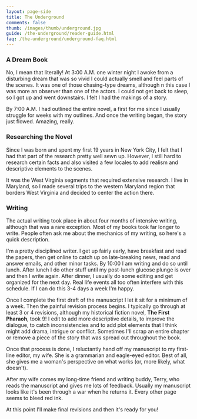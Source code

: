 ```yaml
---
layout: page-side
title: The Underground
comments: false
thumb: /images/thumb/underground.jpg
guide: /the-underground/reader-guide.html
faq: /the-underground/underground-faq.html
---
```


### A Dream Book

No, I mean that literally! At 3:00 A.M. one winter night I awoke from a disturbing dream that was so vivid I could actually smell and feel parts of the scenes. It was one of those chasing-type dreams, although n this case I was more an observer than one of the actors. I could not get back to sleep, so I got up and went downstairs. I felt I had the makings of a story.

By 7:00 A.M. I had outlined the entire novel, a first for me since I usually struggle for weeks with my outlines. And once the writing began, the story just flowed. Amazing, really. 

### Researching the Novel

Since I was born and spent my first 19 years in New York City, I felt that I had that part of the research pretty well sewn up. However, I still hard to research certain facts and also visited a few locales to add realism and descriptive elements to the scenes. 

It was the West Virginia segments that required extensive research. I live in Maryland, so I made several trips to the western Maryland region that borders West Virginia and decided to center the action there. 

### Writing

The actual writing took place in about four months of intensive writing, although that was a rare exception. Most of my books took far longer to write. People often ask me about the mechanics of my writing, so here's a quick description. 

I'm a pretty disciplined writer. I get up fairly early, have breakfast and read the papers, then get online to catch up on late-breaking news, read and answer emails, and other minor tasks. By 10:00 I am writing and do so until lunch. After lunch I do other stuff until my post-lunch glucose plunge is over and then I write again. After dinner, I usually do some editing and get organized for the next day. Real life events all too often interfere with this schedule. If I can do this 3-4 days a week I'm happy.

Once I complete the first draft of the manuscript I let it sit for a minimum of a week. Then the painful revision process begins. I typically go through at least 3 or 4 revisions, although my historical fiction novel, **The First Pharaoh**, took 9! I edit to add more descriptive details, to improve the dialogue, to catch inconsistencies and to add plot elements that I think might add drama, intrigue or conflict. Sometimes I'll scrap an entire chapter or remove a piece of the story that was spread out throughout the book.

Once that process is done, I reluctantly hand off my manuscript to my first-line editor, my wife. She is a grammarian and eagle-eyed editor. Best of all, she gives me a woman's perspective on what works (or, more likely, what doesn't). 

After my wife comes my long-time friend and writing buddy, Terry, who reads the manuscript and gives me lots of feedback. Usually my manuscript looks like it's been through a war when he returns it. Every other page seems to bleed red ink.

At this point I'll make final revisions and then it's ready for you!

